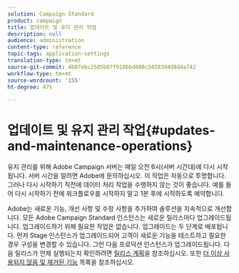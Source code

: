 ```yaml
---
solution: Campaign Standard
product: campaign
title: 업데이트 및 유지 관리 작업
description: null
audience: administration
content-type: reference
topic-tags: application-settings
translation-type: tm+mt
source-git-commit: 4b87ebc2585b87f918bbd688c5858394d8d4a742
workflow-type: tm+mt
source-wordcount: '155'
ht-degree: 47%

---
```



# 업데이트 및 유지 관리 작업{#updates-and-maintenance-operations}

유지 관리를 위해 Adobe Campaign 서버는 매일 오전 6시(서버 시간대)에 다시 시작됩니다. 서버 시간을 알려면 Adobe에 문의하십시오. 이 작업은 자동으로 투명합니다. 그러나 다시 시작하기 직전에 데이터 처리 작업을 수행하지 않는 것이 좋습니다. 예를 들어 다시 시작하기 전에 워크플로우를 시작하지 말고 1분 후에 시작하도록 예약합니다.

Adobe는 새로운 기능, 개선 사항 및 수정 사항을 추가하여 솔루션을 지속적으로 개선합니다. 모든 Adobe Campaign Standard 인스턴스는 새로운 릴리스마다 업그레이드됩니다. 업그레이드하기 위해 필요한 작업은 없습니다. 업그레이드는 두 단계로 배포됩니다. 먼저 Stage 인스턴스가 업그레이드되어 고객이 새로운 기능을 테스트하고 필요한 경우 구성을 변경할 수 있습니다. 그런 다음 프로덕션 인스턴스가 업그레이드됩니다. 다음 릴리스가 언제 실행되는지 확인하려면 [릴리스 계획](https://helpx.adobe.com/kr/campaign/kb/acs-release-planning.html)을 참조하십시오. 또한 [더 이상 사용되지 않음 및 제거된 기능](../../rn/using/deprecated-features.md) 목록을 참조하십시오.

